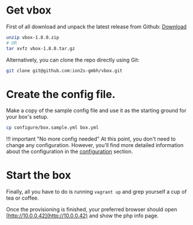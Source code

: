 # Get vbox
First of all download and unpack the latest release from Github:
[Download](https://github.com/ion2s-gmbh/vbox/releases/tag/v1.8.0)

```bash
unzip vbox-1.8.0.zip
# OR
tar xvfz vbox-1.8.0.tar.gz
```

Alternatively, you can clone the repo directly using Git:
```bash
git clone git@github.com:ion2s-gmbh/vbox.git
```

# Create the config file.
Make a copy of the sample config file and use it as the starting ground for your
box's setup.

```bash
cp configure/box.sample.yml box.yml
```

!!! important "No more config needed"
    At this point, you don't need to change any configuration.
    However, you'll find more detailed information about the configuration in the [configuration](configuration.md) section.

# Start the box
Finally, all you have to do is running `vagrant up` and grep yourself a cup of
tea or coffee.

Once the provisioning is finished, your preferred browser should open
[http://10.0.0.42](http://10.0.0.42) and show the php info page.
